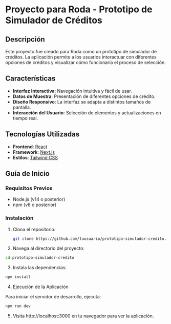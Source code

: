 # Proyecto para Roda - Prototipo de Simulador de Créditos

## Descripción

Este proyecto fue creado para Roda como un prototipo de simulador de créditos. La aplicación permite a los usuarios interactuar con diferentes opciones de créditos y visualizar cómo funcionaría el proceso de selección.

## Características

- **Interfaz Interactiva**: Navegación intuitiva y fácil de usar.
- **Datos de Muestra**: Presentación de diferentes opciones de crédito.
- **Diseño Responsivo**: La interfaz se adapta a distintos tamaños de pantalla.
- **Interacción del Usuario**: Selección de elementos y actualizaciones en tiempo real.

## Tecnologías Utilizadas

- **Frontend**: [React](https://reactjs.org/)
- **Framework**: [Next.js](https://nextjs.org/)
- **Estilos**: [Tailwind CSS](https://tailwindcss.com/)

## Guía de Inicio

### Requisitos Previos

- Node.js (v14 o posterior)
- npm (v6 o posterior)

### Instalación

1. Clona el repositorio:
   ```bash
   git clone https://github.com/tuusuario/prototipo-simulador-credito.git
   ```

2. Navega al directorio del proyecto:

```bash
cd prototipo-simulador-credito
````

3. Instala las dependencias:

```bash
npm install
```

4. Ejecución de la Aplicación

Para iniciar el servidor de desarrollo, ejecuta:

```bash
npm run dev
```

5. Visita http://localhost:3000 en tu navegador para ver la aplicación.


